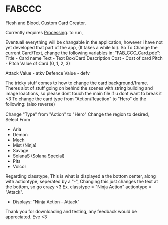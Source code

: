 # FABCCC
Flesh and Blood, Custom Card Creator.

Currently requires [Processing](https://processing.org/download). to run,

Eventuall everything will be changable in the application, however i have not yet developed that part of the app, (It takes a while lol).
So To Change the current Card/Text, change the following variables in: "FAB_CCC_Card.pde":
Title - Card name
Text  - Text Box/Card Description
Cost  - Cost of card
Pitch - Pitch Value of Card (0, 1, 2, 3)

Attack Value  - atkv
Defence Value - defv

The tricky stuff comes to how to change the card background/frame.
Theres alot of stuff going on behind the scenes with string building and image loactions, so please dont touch the main file if u dont want to break it <3
To change the card type from "Action/Reaction" to "Hero" do the following: (also reverse)

Change "Type" from "Action" to "Hero"
Change the region to desired, Select From
- Aria
- Demon
- Mech
- Mist (Ninja)
- Savage
- SolanaS (Solana Special)
- Pits
- Volcor

Regarding classtype, This is what is displayed a the bottom center, along with actiontype, seperated by a "-",
Changing this just changes the text at the bottom, so go crazy <3
Ex. classtype = "Ninja Action" actiontype = "Attack".
  - Displays: "Ninja Action - Attack"


Thank you for downloading and testing, any feedback would be appreciated.
Eve <3
